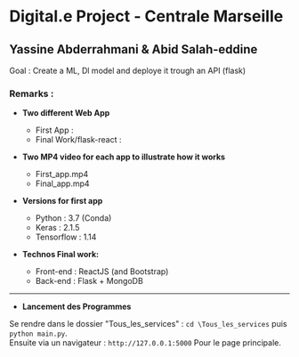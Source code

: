 # Digital.e Project - Centrale Marseille

## Yassine Abderrahmani & Abid Salah-eddine

Goal : Create a ML, Dl model and deploye it trough an API (flask)

### Remarks :

- **Two different Web App**
    - First App :
    - Final Work/flask-react :

- **Two MP4 video for each app to illustrate how it works**
    - First_app.mp4
    - Final_app.mp4

- **Versions for first app**
    - Python : 3.7 (Conda)
    - Keras : 2.1.5
    - Tensorflow : 1.14
    
- **Technos Final work:**
    - Front-end : ReactJS (and Bootstrap)
    - Back-end : Flask + MongoDB
    
---
 
- **Lancement des Programmes** 
    
Se rendre dans le dossier "Tous_les_services" : `cd \Tous_les_services` puis `python main.py`.  
Ensuite via un navigateur : `http://127.0.0.1:5000` Pour le page principale.


